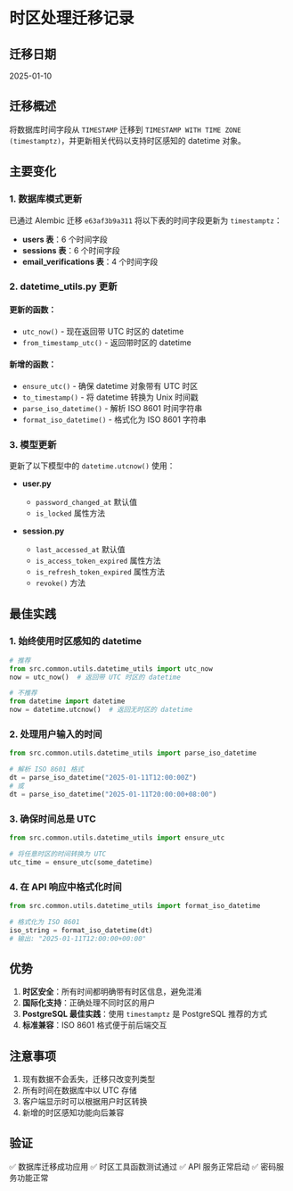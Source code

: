 # 时区处理迁移记录

## 迁移日期
2025-01-10

## 迁移概述
将数据库时间字段从 `TIMESTAMP` 迁移到 `TIMESTAMP WITH TIME ZONE (timestamptz)`，并更新相关代码以支持时区感知的 datetime 对象。

## 主要变化

### 1. 数据库模式更新
已通过 Alembic 迁移 `e63af3b9a311` 将以下表的时间字段更新为 `timestamptz`：

- **users 表**：6 个时间字段
- **sessions 表**：6 个时间字段
- **email_verifications 表**：4 个时间字段

### 2. datetime_utils.py 更新

#### 更新的函数：
- `utc_now()` - 现在返回带 UTC 时区的 datetime
- `from_timestamp_utc()` - 返回带时区的 datetime

#### 新增的函数：
- `ensure_utc()` - 确保 datetime 对象带有 UTC 时区
- `to_timestamp()` - 将 datetime 转换为 Unix 时间戳
- `parse_iso_datetime()` - 解析 ISO 8601 时间字符串
- `format_iso_datetime()` - 格式化为 ISO 8601 字符串

### 3. 模型更新

更新了以下模型中的 `datetime.utcnow()` 使用：

- **user.py**
  - `password_changed_at` 默认值
  - `is_locked` 属性方法
  
- **session.py**
  - `last_accessed_at` 默认值
  - `is_access_token_expired` 属性方法
  - `is_refresh_token_expired` 属性方法
  - `revoke()` 方法

## 最佳实践

### 1. 始终使用时区感知的 datetime
```python
# 推荐
from src.common.utils.datetime_utils import utc_now
now = utc_now()  # 返回带 UTC 时区的 datetime

# 不推荐
from datetime import datetime
now = datetime.utcnow()  # 返回无时区的 datetime
```

### 2. 处理用户输入的时间
```python
from src.common.utils.datetime_utils import parse_iso_datetime

# 解析 ISO 8601 格式
dt = parse_iso_datetime("2025-01-11T12:00:00Z")
# 或
dt = parse_iso_datetime("2025-01-11T20:00:00+08:00")
```

### 3. 确保时间总是 UTC
```python
from src.common.utils.datetime_utils import ensure_utc

# 将任意时区的时间转换为 UTC
utc_time = ensure_utc(some_datetime)
```

### 4. 在 API 响应中格式化时间
```python
from src.common.utils.datetime_utils import format_iso_datetime

# 格式化为 ISO 8601
iso_string = format_iso_datetime(dt)
# 输出: "2025-01-11T12:00:00+00:00"
```

## 优势

1. **时区安全**：所有时间都明确带有时区信息，避免混淆
2. **国际化支持**：正确处理不同时区的用户
3. **PostgreSQL 最佳实践**：使用 `timestamptz` 是 PostgreSQL 推荐的方式
4. **标准兼容**：ISO 8601 格式便于前后端交互

## 注意事项

1. 现有数据不会丢失，迁移只改变列类型
2. 所有时间在数据库中以 UTC 存储
3. 客户端显示时可以根据用户时区转换
4. 新增的时区感知功能向后兼容

## 验证

✅ 数据库迁移成功应用
✅ 时区工具函数测试通过
✅ API 服务正常启动
✅ 密码服务功能正常